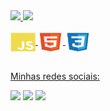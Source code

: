 <div>
   <a href="https://github.com/luc-cardoso">
   <img height="180em" src="https://github-readme-stats.vercel.app/api?username=luc-cardoso&show_icons=true&hide=contribs,prs&cache_seconds=86400&theme=midnight-purple"/>
   <img height="180em" src="https://github-readme-stats.vercel.app/api/top-langs/?username=luc-cardoso&layout=compact&langs_count=6&theme=midnight-purple"/>
  
</div>
    
<div style="display: inline_block"><br>
  <img align="center" alt="Js" height="30" width="40" src="https://raw.githubusercontent.com/devicons/devicon/master/icons/javascript/javascript-plain.svg">
  <img align="center" alt="HTML" height="30" width="40" src="https://raw.githubusercontent.com/devicons/devicon/master/icons/html5/html5-original.svg">
  <img align="center" alt="CSS" height="30" width="40" src="https://raw.githubusercontent.com/devicons/devicon/master/icons/css3/css3-original.svg">
</div>
 
<br>
 
Minhas redes sociais:
 
<div> 
  <a href="https://instagram.com/luc___as/" target="_blank"><img src="https://img.shields.io/badge/-Instagram-%23E4405F?style=for-the-badge&logo=instagram&logoColor=white" target="_blank"></a> 
  <a href="https://www.linkedin.com/in/lucas-cardoso-de-andrade/" target="_blank"><img src="https://img.shields.io/badge/-LinkedIn-%230077B5?style=for-the-badge&logo=linkedin&logoColor=white" target="_blank"></a>
   <a href = "lcardosodeandrade@gmail.com"><img src="https://img.shields.io/badge/-Gmail-%23333?style=for-the-badge&logo=gmail&logoColor=white" target="_blank"></a>
</div>
